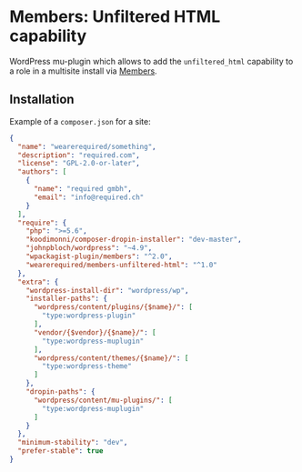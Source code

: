 
# Members: Unfiltered HTML capability

WordPress mu-plugin which allows to add the `unfiltered_html` capability to a role in a multisite install via [Members](https://wordpress.org/plugins/members/).

## Installation

Example of a `composer.json` for a site:

```json
{
  "name": "wearerequired/something",
  "description": "required.com",
  "license": "GPL-2.0-or-later",
  "authors": [
    {
      "name": "required gmbh",
      "email": "info@required.ch"
    }
  ],
  "require": {
    "php": ">=5.6",
    "koodimonni/composer-dropin-installer": "dev-master",
    "johnpbloch/wordpress": "~4.9",
    "wpackagist-plugin/members": "^2.0",
    "wearerequired/members-unfiltered-html": "^1.0"
  },
  "extra": {
    "wordpress-install-dir": "wordpress/wp",
    "installer-paths": {
      "wordpress/content/plugins/{$name}/": [
        "type:wordpress-plugin"
      ],
      "vendor/{$vendor}/{$name}/": [
        "type:wordpress-muplugin"
      ],
      "wordpress/content/themes/{$name}/": [
        "type:wordpress-theme"
      ]
    },
    "dropin-paths": {
      "wordpress/content/mu-plugins/": [
        "type:wordpress-muplugin"
      ]
    }
  },
  "minimum-stability": "dev",
  "prefer-stable": true
}
```
